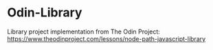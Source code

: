 # Odin-Library
Library project implementation from The Odin Project: https://www.theodinproject.com/lessons/node-path-javascript-library
